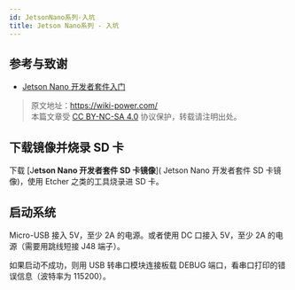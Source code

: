 ```yaml
---
id: JetsonNano系列-入坑
title: Jetson Nano系列 - 入坑
---
```


## 参考与致谢

- [Jetson Nano 开发者套件入门](https://developer.nvidia.com/embedded/learn/get-started-jetson-nano-devkit)

> 原文地址：<https://wiki-power.com/>  
> 本篇文章受 [CC BY-NC-SA 4.0](https://creativecommons.org/licenses/by/4.0/deed.zh) 协议保护，转载请注明出处。


## 下载镜像并烧录 SD 卡

下载 [J**etson Nano 开发者套件 SD 卡镜像**]( Jetson Nano 开发者套件 SD 卡镜像)，使用 Etcher 之类的工具烧录进 SD 卡。

## 启动系统

Micro-USB 接入 5V，至少 2A 的电源。或者使用 DC 口接入 5V，至少 2A 的电源（需要用跳线短接 J48 端子）。

如果启动不成功，则用 USB 转串口模块连接板载 DEBUG 端口，看串口打印的错误信息（波特率为 115200）。
